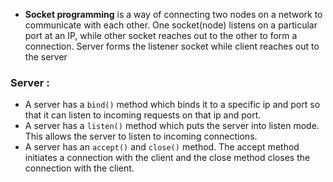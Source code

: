 * **Socket programming** is a way of connecting two nodes on a network to communicate with each other. One socket(node) listens on a particular port at an IP, while other socket reaches out to the other to form a connection. Server forms the listener socket while client reaches out to the server

### Server :
* A server has a ``bind()`` method which binds it to a specific ip and port so that it can listen to incoming requests on that ip and port.
* A server has a ``listen()`` method which puts the server into listen mode. This allows the server to listen to incoming connections. 
* A server has an ``accept()`` and ``close()`` method. The accept method initiates a connection with the client and the close method closes the connection with the client.
